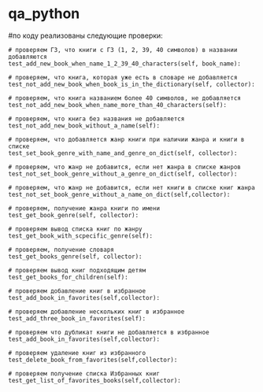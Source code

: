 # qa_python

#по коду реализованы следующие проверки: 

    # проверяем ГЗ, что книги с ГЗ (1, 2, 39, 40 символов) в названии добавляются
    test_add_new_book_when_name_1_2_39_40_characters(self, book_name):

    # проверяем, что книга, которая уже есть в словаре не добавляется
    test_not_add_new_book_when_book_is_in_the_dictionary(self, collector):

    # проверяем, что книга названием более 40 символов, не добавляется
    test_not_add_new_book_when_name_more_than_40_characters(self):
        
    # проверяем, что книга без названия не добавляется
    test_not_add_new_book_without_a_name(self):
       
    # проверяем, что добавляется жанр книги при наличии жанра и книги в списке
    test_set_book_genre_with_name_and_genre_on_dict(self, collector):
        
    # проверяем, что жанр не добавится, если нет жанра в списке жанров
    test_not_set_book_genre_without_a_genre_on_dict(self, collector):
       
    # проверяем, что жанр не добавится, если нет книги в списке книг жанра
    test_not_set_book_genre_without_a_name_on_dict(self,collector):
        
    # проверяем, получение жанра книги по имени
    test_get_book_genre(self, collector):
       
    # проверяем вывод списка книг по жанру
    test_get_book_with_scpecific_genre(self):
        
    # проверяем, получение словаря
    test_get_books_genre(self, collector):
        
    # проверяем вывод книг подходящим детям
    test_get_books_for_children(self):
       
    # проверяем добавление книг в избранное
    test_add_book_in_favorites(self,collector):
       
    # проверяем добавление нескольких книг в избранное
    test_add_three_book_in_favorites(self):
       
    # проверяем что дубликат книги не добавляется в избранное
    test_add_book_in_favorites(self,collector):
        
    # проверяем удаление книг из избранного
    test_delete_book_from_favorites(self,collector):
     
    # проверяем получение списка Избранных книг
    test_get_list_of_favorites_books(self,collector):
      